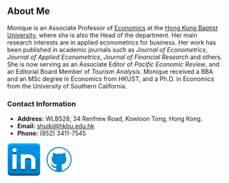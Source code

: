 ## About Me 

Monique is an Associate Professor of [Economics](https://econ.hkbu.edu.hk/eng/main/Index) at the [Hong Kong Baptist University](https://bus.hkbu.edu.hk/eng/bus/main/Index), where she is also the Head of the department. Her main research interests are in applied econometrics for business. Her work has been published in academic journals such as *Journal of Econometrics*, *Journal of Applied Econometrics*, *Journal of Financial Research* and others. She is now serving as an Associate Editor of *Pacific Economic Review*, and an Editorial Board Member of *Tourism Analysis*. Monique received a BBA and an MSc degree in Economics from HKUST, and a Ph.D. in Economics from the University of Southern California. 



### Contact Information
* **Address:** WLB528, 34 Renfrew Road, Kowloon Tong, Hong Kong.
* **Email:** <shuiki@hkbu.edu.hk>
* **Phone:** (852) 3411-7545

<a href = "https://hk.linkedin.com/in/monique-wan-93a668122"><img src = "in.png" width = "78"/></a>
<a href = "https://github.com/Monique-Wan"><img src = "github.png" width = "78"/></a>



